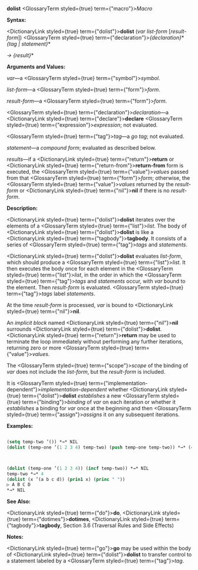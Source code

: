 **dolist** <GlossaryTerm styled={true} term={"macro"}><i>Macro</i></GlossaryTerm> 



**Syntax:** 



<DictionaryLink styled={true} term={"dolist"}><b>dolist</b></DictionaryLink> (*var list-form* [*result-form*]) <GlossaryTerm styled={true} term={"declaration"}><i>\{declaration\}</i></GlossaryTerm>\* *\{tag | statement\}*\* 



*→ \{result\}*\* 



**Arguments and Values:** 



*var*—a <GlossaryTerm styled={true} term={"symbol"}><i>symbol</i></GlossaryTerm>. 



*list-form*—a <GlossaryTerm styled={true} term={"form"}><i>form</i></GlossaryTerm>. 



*result-form*—a <GlossaryTerm styled={true} term={"form"}><i>form</i></GlossaryTerm>. 



<GlossaryTerm styled={true} term={"declaration"}><i>declaration</i></GlossaryTerm>—a <DictionaryLink styled={true} term={"declare"}><b>declare</b></DictionaryLink> <GlossaryTerm styled={true} term={"expression"}><i>expression</i></GlossaryTerm>; not evaluated. 



<GlossaryTerm styled={true} term={"tag"}><i>tag</i></GlossaryTerm>—a *go tag*; not evaluated. 



*statement*—a *compound form*; evaluated as described below. 



*results*—if a <DictionaryLink styled={true} term={"return"}><b>return</b></DictionaryLink> or <DictionaryLink styled={true} term={"return-from"}><b>return-from</b></DictionaryLink> form is executed, the <GlossaryTerm styled={true} term={"value"}><i>values</i></GlossaryTerm> passed from that <GlossaryTerm styled={true} term={"form"}><i>form</i></GlossaryTerm>; otherwise, the <GlossaryTerm styled={true} term={"value"}><i>values</i></GlossaryTerm> returned by the *result-form* or <DictionaryLink styled={true} term={"nil"}><b>nil</b></DictionaryLink> if there is no *result-form*. 



**Description:** 



<DictionaryLink styled={true} term={"dolist"}><b>dolist</b></DictionaryLink> iterates over the elements of a <GlossaryTerm styled={true} term={"list"}><i>list</i></GlossaryTerm>. The body of <DictionaryLink styled={true} term={"dolist"}><b>dolist</b></DictionaryLink> is like a <DictionaryLink styled={true} term={"tagbody"}><b>tagbody</b></DictionaryLink>. It consists of a series of <GlossaryTerm styled={true} term={"tag"}><i>tags</i></GlossaryTerm> and *statements*. 



<DictionaryLink styled={true} term={"dolist"}><b>dolist</b></DictionaryLink> evaluates *list-form*, which should produce a <GlossaryTerm styled={true} term={"list"}><i>list</i></GlossaryTerm>. It then executes the body once for each element in the <GlossaryTerm styled={true} term={"list"}><i>list</i></GlossaryTerm>, in the order in which the <GlossaryTerm styled={true} term={"tag"}><i>tags</i></GlossaryTerm> and *statements* occur, with *var* bound to the element. Then *result-form* is evaluated. <GlossaryTerm styled={true} term={"tag"}><i>tags</i></GlossaryTerm> label *statements*. 



At the time *result-form* is processed, *var* is bound to <DictionaryLink styled={true} term={"nil"}><b>nil</b></DictionaryLink>. 



An *implicit block* named <DictionaryLink styled={true} term={"nil"}><b>nil</b></DictionaryLink> surrounds <DictionaryLink styled={true} term={"dolist"}><b>dolist</b></DictionaryLink>. <DictionaryLink styled={true} term={"return"}><b>return</b></DictionaryLink> may be used to terminate the loop immediately without performing any further iterations, returning zero or more <GlossaryTerm styled={true} term={"value"}><i>values</i></GlossaryTerm>. 



The <GlossaryTerm styled={true} term={"scope"}><i>scope</i></GlossaryTerm> of the binding of *var* does not include the *list-form*, but the *result-form* is included. 



It is <GlossaryTerm styled={true} term={"implementation-dependent"}><i>implementation-dependent</i></GlossaryTerm> whether <DictionaryLink styled={true} term={"dolist"}><b>dolist</b></DictionaryLink> *establishes* a new <GlossaryTerm styled={true} term={"binding"}><i>binding</i></GlossaryTerm> of *var* on each iteration or whether it *establishes* a binding for *var* once at the beginning and then <GlossaryTerm styled={true} term={"assign"}><i>assigns</i></GlossaryTerm> it on any subsequent iterations. 



**Examples:**
```lisp

(setq temp-two ’()) *→* NIL 
(dolist (temp-one ’(1 2 3 4) temp-two) (push temp-one temp-two)) *→* (4 3 2 1) (setq temp-two 0) *→* 0 



(dolist (temp-one ’(1 2 3 4)) (incf temp-two)) *→* NIL 
temp-two *→* 4 
(dolist (x ’(a b c d)) (prin1 x) (princ " ")) 
▷ A B C D 
*→* NIL 

```
**See Also:** 



<DictionaryLink styled={true} term={"do"}><b>do</b></DictionaryLink>, <DictionaryLink styled={true} term={"dotimes"}><b>dotimes</b></DictionaryLink>, <DictionaryLink styled={true} term={"tagbody"}><b>tagbody</b></DictionaryLink>, Section 3.6 (Traversal Rules and Side Effects) 



**Notes:** 



<DictionaryLink styled={true} term={"go"}><b>go</b></DictionaryLink> may be used within the body of <DictionaryLink styled={true} term={"dolist"}><b>dolist</b></DictionaryLink> to transfer control to a statement labeled by a <GlossaryTerm styled={true} term={"tag"}><i>tag</i></GlossaryTerm>. 